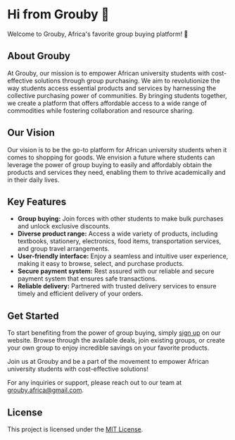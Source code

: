 # Hi from Grouby 👋 

Welcome to Grouby, Africa's favorite group buying platform! 💯

## About Grouby

At Grouby, our mission is to empower African university students with cost-effective solutions through group purchasing. We aim to revolutionize the way students access essential products and services by harnessing the collective purchasing power of communities. By bringing students together, we create a platform that offers affordable access to a wide range of commodities while fostering collaboration and resource sharing.

## Our Vision

Our vision is to be the go-to platform for African university students when it comes to shopping for goods. We envision a future where students can leverage the power of group buying to easily and affordably obtain the products and services they need, enabling them to thrive academically and in their daily lives.

## Key Features

- **Group buying:** Join forces with other students to make bulk purchases and unlock exclusive discounts.
- **Diverse product range:** Access a wide variety of products, including textbooks, stationery, electronics, food items, transportation services, and group travel arrangements.
- **User-friendly interface:** Enjoy a seamless and intuitive user experience, making it easy to browse, select, and purchase products.
- **Secure payment system:** Rest assured with our reliable and secure payment system that ensures safe transactions.
- **Reliable delivery:** Partnered with trusted delivery services to ensure timely and efficient delivery of your orders.

## Get Started

To start benefiting from the power of group buying, simply [sign up](https://grouby.pythonanywhere.com/register) on our website. Browse through the available deals, join existing groups, or create your own group to enjoy incredible savings on your favorite products.

Join us at Grouby and be a part of the movement to empower African university students with cost-effective solutions!

For any inquiries or support, please reach out to our team at grouby.africa@gmail.com.

## License

This project is licensed under the [MIT License](LICENSE).

<!--

**Here are some ideas to get you started:**

🙋‍♀️ A short introduction - what is your organization all about?
🌈 Contribution guidelines - how can the community get involved?
👩‍💻 Useful resources - where can the community find your docs? Is there anything else the community should know?
🍿 Fun facts - what does your team eat for breakfast?
🧙 Remember, you can do mighty things with the power of [Markdown](https://docs.github.com/github/writing-on-github/getting-started-with-writing-and-formatting-on-github/basic-writing-and-formatting-syntax)
-->

